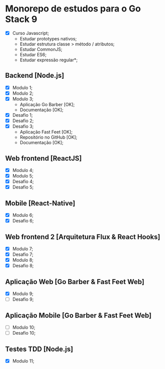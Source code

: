 # Monorepo de estudos para o Go Stack 9

* [x] Curso Javascript;
  - Estudar prototypes nativos;
  - Estudar estrutura classe > método / atributos;
  - Estudar CommonJS;
  - Estudar ES6;
  - Estudar expressão regular*;

## Backend [Node.js]

* [x] Modulo 1;
* [x] Modulo 2;
* [x] Modulo 3;
  - Aplicação Go Barber [OK];
  - Documentação [OK];
* [x] Desafio 1;
* [x] Desafio 2;
* [x] Desafio 3;
  - Aplicação Fast Feet [OK];
  - Repositório no GitHub [OK];
  - Documentação [OK];

## Web frontend [ReactJS]

* [x] Modulo 4;
* [x] Modulo 5;
* [x] Desafio 4;
* [x] Desafio 5;

## Mobile [React-Native]

* [x] Modulo 6;
* [x] Desafio 6;

## Web frontend 2 [Arquitetura Flux & React Hooks]

* [x] Modulo 7;
* [x] Desafio 7;
* [x] Modulo 8;
* [x] Desafio 8;

## Aplicação Web [Go Barber & Fast Feet Web]

* [x] Modulo 9;
* [ ] Desafio 9;

## Aplicação Mobile [Go Barber & Fast Feet Web]

* [ ] Modulo 10;
* [ ] Desafio 10;

## Testes TDD [Node.js]

* [x] Modulo 11;
